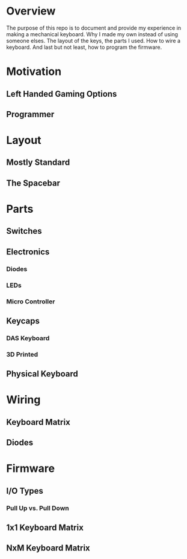 # Overview
The purpose of this repo is to document and provide my experience in making a mechanical keyboard. Why I made my own instead of using someone elses. The layout of the keys, the parts I used. How to wire a keyboard. And last but not least, how to program the firmware.

# Motivation
## Left Handed Gaming Options
## Programmer

# Layout
## Mostly Standard
## The Spacebar

# Parts
## Switches
## Electronics
### Diodes
### LEDs
### Micro Controller
## Keycaps
### DAS Keyboard
### 3D Printed
## Physical Keyboard

# Wiring
## Keyboard Matrix
## Diodes

# Firmware
## I/O Types
### Pull Up vs. Pull Down
## 1x1 Keyboard Matrix
## NxM Keyboard Matrix
